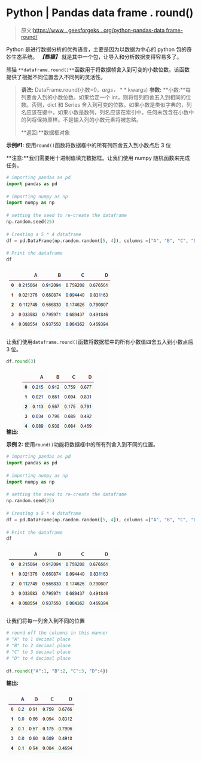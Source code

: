 # Python | Pandas data frame . round()

> 原文:[https://www . geesforgeks . org/python-pandas-data frame-round/](https://www.geeksforgeeks.org/python-pandas-dataframe-round/)

Python 是进行数据分析的优秀语言，主要是因为以数据为中心的 python 包的奇妙生态系统。 ***【熊猫】*** 就是其中一个包，让导入和分析数据变得容易多了。

熊猫 `**dataframe.round()**`函数用于将数据帧舍入到可变的小数位数。该函数提供了根据不同位置舍入不同列的灵活性。

> **语法:** DataFrame.round(小数=0，*args，* * * kwargs)
> **参数:**
> **小数:**每列要舍入到的小数位数。如果给定一个 int，则将每列四舍五入到相同的位数。否则，dict 和 Series 舍入到可变的位数。如果小数是类似字典的，列名应该在键中，如果小数是数列，列名应该在索引中。任何未包含在小数中的列将保持原样。不是输入列的小数元素将被忽略。
> 
> **返回:**数据框对象

**示例#1:** 使用`round()`函数将数据框中的所有列四舍五入到小数点后 3 位

**注意:**我们需要用十进制值填充数据框。让我们使用 numpy 随机函数来完成任务。

```py
# importing pandas as pd
import pandas as pd

# importing numpy as np
import numpy as np

# setting the seed to re-create the dataframe
np.random.seed(25)

# Creating a 5 * 4 dataframe 
df = pd.DataFrame(np.random.random([5, 4]), columns =["A", "B", "C", "D"])

# Print the dataframe
df
```

![](img/1bab051f3eb7c1a1ed32a6e8a602c849.png)

让我们使用`dataframe.round()`函数将数据框中的所有小数值四舍五入到小数点后 3 位。

```py
df.round(3)
```

**输出:**
![](img/17b70c57605784adc7835e355ad8ced8.png)

**示例 2:** 使用`round()`功能将数据框中的所有列舍入到不同的位置。

```py
# importing pandas as pd
import pandas as pd

# importing numpy as np
import numpy as np

# setting the seed to re-create the dataframe
np.random.seed(25)

# Creating a 5 * 4 dataframe 
df = pd.DataFrame(np.random.random([5, 4]), columns =["A", "B", "C", "D"])

# Print the dataframe
df
```

![](img/1bab051f3eb7c1a1ed32a6e8a602c849.png)

让我们将每一列舍入到不同的位置

```py
# round off the columns in this manner
# "A" to 1 decimal place
# "B" to 2 decimal place
# "C" to 3 decimal place
# "D" to 4 decimal place

df.round({"A":1, "B":2, "C":3, "D":4})
```

**输出:**

![](img/f3782c20718d09cb6721ca40b09992c5.png)